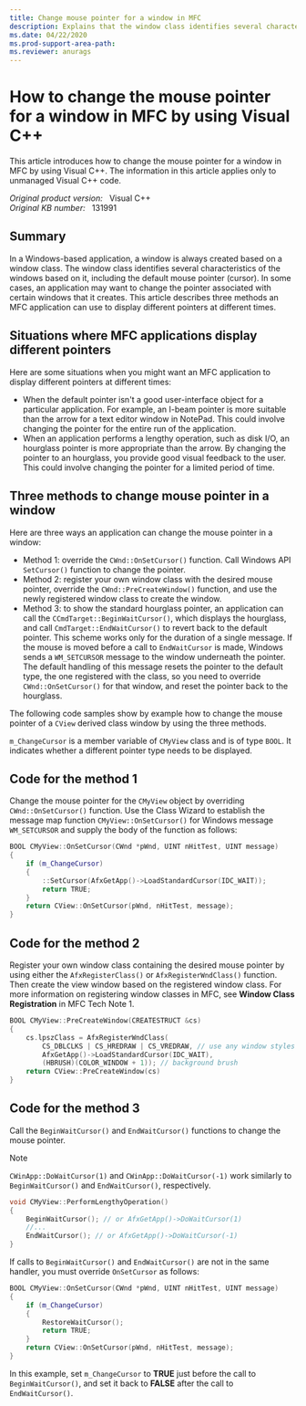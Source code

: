 ```yaml
---
title: Change mouse pointer for a window in MFC
description: Explains that the window class identifies several characteristics of the windows that are based on the window class including the default mouse pointer. Describes three methods for changing the mouse pointer for a window in MFC by using Visual C++.
ms.date: 04/22/2020
ms.prod-support-area-path:
ms.reviewer: anurags
---
```

# How to change the mouse pointer for a window in MFC by using Visual C++

This article introduces how to change the mouse pointer for a window in MFC by using Visual C++. The information in this article applies only to unmanaged Visual C++ code.

_Original product version:_ &nbsp; Visual C++  
_Original KB number:_ &nbsp; 131991

## Summary

In a Windows-based application, a window is always created based on a window class. The window class identifies several characteristics of the windows based on it, including the default mouse pointer (cursor). In some cases, an application may want to change the pointer associated with certain windows that it creates. This article describes three methods an MFC application can use to display different pointers at different times.

## Situations where MFC applications display different pointers

Here are some situations when you might want an MFC application to display different pointers at different times:

- When the default pointer isn't a good user-interface object for a particular application. For example, an I-beam pointer is more suitable than the arrow for a text editor window in NotePad. This could involve changing the pointer for the entire run of the application.
- When an application performs a lengthy operation, such as disk I/O, an hourglass pointer is more appropriate than the arrow. By changing the pointer to an hourglass, you provide good visual feedback to the user. This could involve changing the pointer for a limited period of time.

## Three methods to change mouse pointer in a window

Here are three ways an application can change the mouse pointer in a window:

- Method 1: override the `CWnd::OnSetCursor()` function. Call Windows API `SetCursor()` function to change the pointer.
- Method 2: register your own window class with the desired mouse pointer, override the `CWnd::PreCreateWindow()` function, and use the newly registered window class to create the window.
- Method 3: to show the standard hourglass pointer, an application can call the `CCmdTarget::BeginWaitCursor()`, which displays the hourglass, and call `CmdTarget::EndWaitCursor()` to revert back to the default pointer. This scheme works only for the duration of a single message. If the mouse is moved before a call to `EndWaitCursor` is made, Windows sends a `WM_SETCURSOR` message to the window underneath the pointer. The default handling of this message resets the pointer to the default type, the one registered with the class, so you need to override `CWnd::OnSetCursor()` for that window, and reset the pointer back to the hourglass.

The following code samples show by example how to change the mouse pointer of a `CView` derived class window by using the three methods.

`m_ChangeCursor` is a member variable of `CMyView` class and is of type `BOOL`. It indicates whether a different pointer type needs to be displayed.

## Code for the method 1

Change the mouse pointer for the `CMyView` object by overriding `CWnd::OnSetCursor()` function. Use the Class Wizard to establish the message map function `CMyView::OnSetCursor()` for Windows message `WM_SETCURSOR` and supply the body of the function as follows:

```cpp
BOOL CMyView::OnSetCursor(CWnd *pWnd, UINT nHitTest, UINT message)
{
    if (m_ChangeCursor)
    {
        ::SetCursor(AfxGetApp()->LoadStandardCursor(IDC_WAIT));
        return TRUE;
    }
    return CView::OnSetCursor(pWnd, nHitTest, message);
}
```

## Code for the method 2

Register your own window class containing the desired mouse pointer by using either the `AfxRegisterClass()` or `AfxRegisterWndClass()` function. Then create the view window based on the registered window class. For more information on registering window classes in MFC, see **Window Class Registration** in MFC Tech Note 1.

```cpp
BOOL CMyView::PreCreateWindow(CREATESTRUCT &cs)
{
    cs.lpszClass = AfxRegisterWndClass(
        CS_DBLCLKS | CS_HREDRAW | CS_VREDRAW, // use any window styles
        AfxGetApp()->LoadStandardCursor(IDC_WAIT),
        (HBRUSH)(COLOR_WINDOW + 1)); // background brush
    return CView::PreCreateWindow(cs)
}
```

## Code for the method 3

Call the `BeginWaitCursor()` and `EndWaitCursor()` functions to change the mouse pointer.

> [!NOTE]
> `CWinApp::DoWaitCursor(1)` and `CWinApp::DoWaitCursor(-1)` work similarly to `BeginWaitCursor()` and `EndWaitCursor()`, respectively.

```cpp
void CMyView::PerformLengthyOperation()
{
    BeginWaitCursor(); // or AfxGetApp()->DoWaitCursor(1)
    //...
    EndWaitCursor(); // or AfxGetApp()->DoWaitCursor(-1)
}
```

If calls to `BeginWaitCursor()` and `EndWaitCursor()` are not in the same handler, you must override `OnSetCursor` as follows:

```cpp
BOOL CMyView::OnSetCursor(CWnd *pWnd, UINT nHitTest, UINT message)
{
    if (m_ChangeCursor)
    {
        RestoreWaitCursor();
        return TRUE;
    }
    return CView::OnSetCursor(pWnd, nHitTest, message);
}
```

In this example, set `m_ChangeCursor` to **TRUE** just before the call to `BeginWaitCursor()`, and set it back to **FALSE** after the call to `EndWaitCursor()`.
